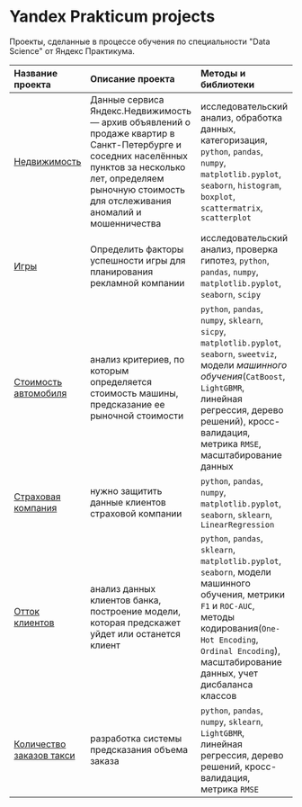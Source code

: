 # Yandex Prakticum projects

Проекты, сделанные в процессе обучения по специальности "Data Science" от Яндекс Практикума.
 
| Название проекта | Описание проекта | Методы и библиотеки
| :--------------- | :--------------- | :----------
|[Недвижимость](https://github.com/shift-13/yandex_prakticum_projects/tree/main/apartments_for_sale) | Данные сервиса Яндекс.Недвижимость — архив объявлений о продаже квартир в Санкт-Петербурге и соседних населённых пунктов за несколько лет, определяем рыночную стоимость для отслеживания аномалий и мошенничества |исследовательский анализ, обработка данных, категоризация, `python`, `pandas`, `numpy`, `matplotlib.pyplot`, `seaborn`, `histogram`, `boxplot`, `scattermatrix`, `scatterplot`
|[Игры](https://github.com/shift-13/yandex_prakticum_projects/tree/main/games) | Определить факторы успешности игры для планирования рекламной компании |исследовательский анализ, проверка гипотез, `python`, `pandas`, `numpy`, `matplotlib.pyplot`, `seaborn`, `scipy`
|[Стоимость автомобиля](https://github.com/shift-13/yandex_prakticum_projects/tree/main/autos) | анализ критериев, по которым определяется стоимость машины, предсказание ее рыночной стоимости  | `python`, `pandas`, `numpy`, `sklearn`, `sicpy`, `matplotlib.pyplot`, `seaborn`, `sweetviz`, модели *машинного обучения*(`CatBoost`, `LightGBMR`, линейная регрессия, дерево решений), кросс-валидация, метрика `RMSE`, масштабирование данных
|[Страховая компания](https://github.com/shift-13/yandex_prakticum_projects/tree/main/insurance_company)| нужно защитить данные клиентов страховой компании | `python`, `pandas`, `numpy`, `matplotlib.pyplot`, `seaborn`, `sklearn`, `LinearRegression`
|[Отток клиентов](https://github.com/shift-13/yandex_prakticum_projects/tree/main/loss_of_customers)|анализ данных клиентов банка, построение модели, которая предскажет уйдет или останется клиент |`python`, `pandas`, `sklearn`, `matplotlib.pyplot`, `seaborn`, модели машинного обучения, метрики `F1` и `ROC-AUC`, методы кодирования(`One-Hot Encoding`, `Ordinal Encoding`), масштабирование данных, учет дисбаланса классов
|[Количество заказов такси](https://github.com/shift-13/yandex_prakticum_projects/tree/main/taxi) | разработка системы предсказания объема заказа | `python`, `pandas`, `numpy`, `sklearn`, `LightGBMR`, линейная регрессия, дерево решений, кросс-валидация, метрика `RMSE`
